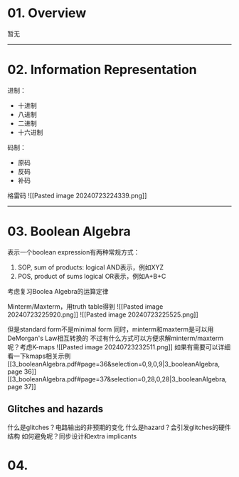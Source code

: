 # 01. Overview
暂无

---
# 02. Information Representation
进制：
- 十进制
- 八进制
- 二进制
- 十六进制

码制：
- 原码
- 反码
- 补码

格雷码
![[Pasted image 20240723224339.png]]

---
# 03. Boolean Algebra
表示一个boolean expression有两种常规方式：
1. SOP, sum of products:
	logical AND表示，例如XYZ
2. POS, product of sums
	logical OR表示，例如A+B+C

考虑复习Boolea Algebra的运算定律

Minterm/Maxterm，用truth table得到
![[Pasted image 20240723225920.png]]
![[Pasted image 20240723225525.png]]

但是standard form不是minimal form
同时，minterm和maxterm是可以用DeMorgan's Law相互转换的
不过有什么方式可以方便求解minterm/maxterm呢？考虑K-maps
![[Pasted image 20240723232511.png]]
如果有需要可以详细看一下kmaps相关示例
[[3_booleanAlgebra.pdf#page=36&selection=0,9,0,9|3_booleanAlgebra, page 36]]
[[3_booleanAlgebra.pdf#page=37&selection=0,28,0,28|3_booleanAlgebra, page 37]]

## Glitches and hazards
什么是glitches？电路输出的非预期的变化
什么是hazard？会引发glitches的硬件结构
如何避免呢？同步设计和extra implicants

# 04. 

